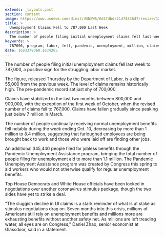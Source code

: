```yaml
--- 
extends: _layouts.post 
section: content 
image: https://www.usnews.com/dims4/USNEWS/0d47dbd/2147483647/resize/1200x%3E/quality/85/?url=http%3A%2F%2Fmedia.beam.usnews.com%2F03%2F37%2F78843f894e00a7c77784df562b09%2F201022-jobs-editorial.jpg 
title: > 
  Unemployment Claims Fell to 787,000 Last Week 
description: > 
  The number of people filing initial unemployment claims fell last week to 787,000, a positive sign for the struggling labor market.The figure, released Thursday by the Department of Labor, is a dip of 55,000 from the previous week.Claims have stabilized in the last two months between 800,000 and 900,000, with the exception of the first week of October, when the revised number of claims fell to 767,000.An additional 345,440 people filed for jobless benefits through the Pandemic Unemployment Assistance program, bringing the total number of people filing for unemployment aid to more than 1.1 million.The Pandemic Unemployment Assistance program was created by Congress this spring to aid workers who would not otherwise qualify for regular unemployment benefits. 
keywords: > 
  787000, program, labor, fell, pandemic, unemployment, million, claims, week, house, number 
date: 1603378360.1034305 
--- 
```

<div><p>The number of people filing initial unemployment claims fell last week to 787,000, a positive sign for the struggling labor market. </p><p>The figure, released Thursday by the Department of Labor, is a dip of 55,000 from the previous week. The level of claims remains historically high. The pre-pandemic record sat just shy of 700,000. </p><p id="ac-lre-player"></p><p id="ad" class="ad lazy "></p><p>Claims have stabilized in the last two months between 800,000 and 900,000, with the exception of the first week of October, when the revised number of claims fell to 767,000. Claims have fallen gradually since peaking just below 7 million in March. </p><p>The number of people continually receiving normal unemployment benefits fell notably during the week ending Oct. 10, decreasing by more than 1 million to 8.4 million, suggesting that furloughed employees are being brought back to work and those who were laid off are finding other jobs. </p><p>An additional 345,440 people filed for jobless benefits through the Pandemic Unemployment Assistance program, bringing the total number of people filing for unemployment aid to more than 1.1 million. The Pandemic Unemployment Assistance program was created by Congress this spring to aid workers who would not otherwise qualify for regular unemployment benefits. </p><p>Top House Democrats and White House officials have been locked in negotiations over another coronavirus stimulus package, though the two sides have yet to strike a deal. </p><p>"The sluggish decline in UI claims is a stark reminder of what is at stake as stimulus negotiations drag on. Seven months into this crisis, millions of Americans still rely on unemployment benefits and millions more are exhausting benefits without another safety net. As millions are left treading water, all eyes are on Congress," Daniel Zhao, senior economist at Glassdoor, said in a statement.</p></div>